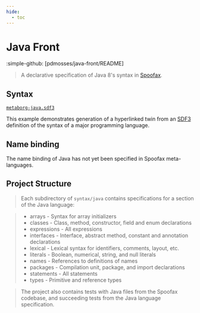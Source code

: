 ```yaml
---
hide:
  - toc
---
```


# Java Front

:simple-github: [pdmosses/java-front/README]

[metaborgcube/java-front/README]: https://github.com/metaborgcube/java-front/blob/master/README.md "The original file on GitHub"

> A declarative specification of Java 8's syntax in [Spoofax].

## Syntax

[`metaborg-java.sdf3`](syntax/metaborg-java.sdf3.md)

This example demonstrates generation of a hyperlinked twin from
an [SDF3] definition of the syntax of a major programming language.

## Name binding

The name binding of Java has not yet been specified in Spoofax meta-languages.

## Project Structure

> Each subdirectory of `syntax/java` contains specifications for a section of the Java language:

> * arrays  - Syntax for array initializers
> * classes - Class, method, constructor, field and enum declarations
> * expressions - All expressions
> * interfaces - Interface, abstract method, constant and annotation declarations
> * lexical - Lexical syntax for identifiers, comments, layout, etc.
> * literals - Boolean, numerical, string, and null literals
> * names - References to definitions of names
> * packages - Compilation unit, package, and import declarations
> * statements - All statements
> * types - Primitive and reference types

> The project also contains tests with Java files from the Spoofax codebase,
and succeeding tests from the Java language specification.

[Spoofax]: https://spoofax.dev
[SDF3]: https://spoofax.dev/references/sdf3
